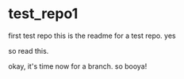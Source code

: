 # test_repo1
first test repo
this is the readme for a test repo.
yes


so read this.

okay, it's time now for a branch. so booya!
